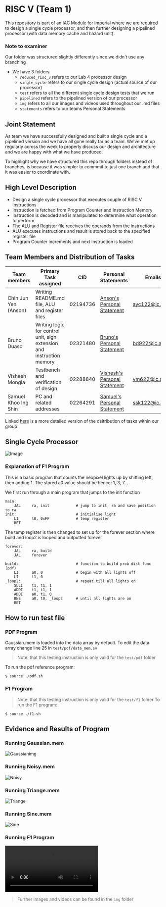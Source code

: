 # RISC V (Team 1) 

This repository is part of an IAC Module for Imperial where we are required to design a single cycle processor, and then further designing a pipelined processor (with data memory cache and hazard unit).

### Note to examiner
Our folder was structured slightly differently since we didn't use any branching
- We have 3 folders 
    - `reduced_risc_v` refers to our Lab 4 processor design
    - `single_cycle` refers to our single cycle design (actual source of our processor)
    - `test` refers to all the different single cycle design tests that we run
    - `pipelined` refers to the pipelined version of our processor 
    - `img` refers to all our images and videos used throughout our .md files 
    - `statements` refers to our teams Personal Statements

## Joint Statement
As team we have successfully designed and built a single cycle and a pipelined version and we have all gone really far as a team. We've met up regularly across the week to properly discuss our design and architecture and we are happy with what we have produced.

To highlight why we have structured this repo through folders instead of branches, is because it was simpler to commmit to just one branch and that it was easier to coordinate with. 

## High Level Description

- Design a single cycle processor that executes couple of RISC V instructions
- Instruction is fetched from Program Counter and Instruction Memory
- Instruction is decoded and is manipulated to determine what operation to perform 
- The ALU and Register file receives the operands from the instructions
- ALU executes instructions and result is stored back to the specified register file 
- Program Counter increments and next instruction is loaded

## Team Members and Distribution of Tasks

| Team members         | Primary Task assigned                                                 |CID        | Personal Statements                                                         | Emails         |
|----------------------|-----------------------------------------------------------------------|-----------|-----------------------------------------------------------------------------|----------------|
| Chin Jun Yen (Anson) | Writing README.md file, ALU and register files                        |02194736   |[Anson's Personal Statement](/statements/AnsonChinPersonalStatement.md)      |ayc122@ic.ac.uk |
| Bruno Duaso          | Writing logic for control unit, sign extension and instruction memory |02321480   |[Bruno's Personal Statement](/statements/BrunoDuasoPersonalStatement.md)     | bd922@ic.ac.uk |
| Vishesh Mongia       | Testbench and verification of design                                  |02288840   |[Vishesh's Personal Statement](/statements/VisheshMongiaPersonalStatement.md)|vm622@ic.ac.uk  |
| Samuel Khoo Ing Shin | PC and related addresses                                              |02264291   |[Samuel's Personal Statement](/statements/SamuelKhooPersonalStatement.md)    |ssk122@ic.ac.uk |

Linked [here](/statements/taskdistribution.md) is a more detailed version of the dsitribution of tasks within our group

## Single Cycle Processor

![Image](/img/pro.png)

### Explanation of F1 Program 

This is a basic program that counts the neopixel lights up by shifting left, then adding 1. The stored a0 value should be hence: 1, 3, 7...

We first run through a main program that jumps to the init function
```
main:
    JAL     ra, init            # jump to init, ra and save position to ra
init:                           # initialise light
    LI      t0, 0xFF            # temp register
    RET
```

The temp register is then changed to set up for the forever section where build and loop2 is looped and outputted forever
```
forever:
    JAL     ra, build
    JAL     forever

build:                          # function to build prob dist func (pdf)
    LI      a0, 0               # begin with all lights off
    LI      t1, 0   
_loop2:                         # repeat till all lights on
    SLLI    t1, t1, 1 
    ADDI    t1, t1, 1
    ADDI    a0, t1, 0
    BNE     a0, t0, _loop2      # until all lights are on
    RET
```

## How to run test file

### PDF Program


Gaussian.mem is loaded into the data array by default.
To edit the data array change line 25 in `test/pdf/data_mem.sv`

> Note: that this testing instruction is only valid for the `test/pdf` folder


To run the pdf reference program:
```
$ source ./pdf.sh
```

### F1 Program

> Note: that this testing instruction is only valid for the `test/f1` folder
To run the F1 program:
```
$ source ./f1.sh
```


## Evidence and Results of Program

### Running Gaussian.mem 
![Gaussianimg](/img/gaussianmem.jpg)

### Running Noisy.mem
![Noisy](/img/noisymem.jpg)

### Running Triange.mem
![Triange](/img/triangemem.jpg)

### Running Sine.mem 
![Sine](/img/sinemem.jpg)

### Running F1 Program
![F1video](/img/f1video.mp4)

> Further images and videos can be found in the `img` folder 










